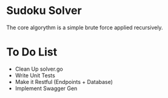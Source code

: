 # Sudoku Solver
The core algorythm is a simple brute force applied recursively.

# To Do List

* Clean Up solver.go
* Write Unit Tests
* Make it Restful (Endpoints + Database)
* Implement Swagger Gen
